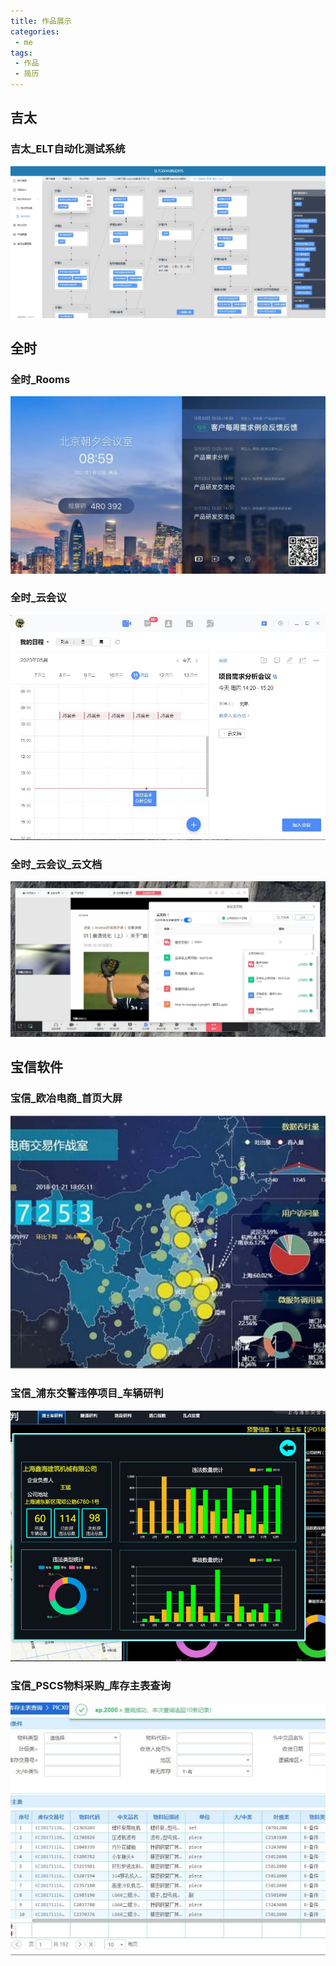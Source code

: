 ```yaml
---
title: 作品展示
categories:
 - me
tags:
 - 作品
 - 简历
---
```



## 吉太
### 吉太_ELT自动化测试系统
![An image](/img/works/吉太_ELT测试系统.png)

## 全时
### 全时_Rooms
![An image](/img/works/全时_Rooms.png)
### 全时_云会议
![An image](/img/works/全时_云会议.png)
### 全时_云会议_云文档
![An image](/img/works/全时_云会议_云文档.png)

<!--
## 科天云
### 科天云_章鱼会中PC_会中文档
![An image](/img/works/科天云_章鱼会中PC_会中文档.png)
### 科天云_章鱼会中PC_共享水印
![An image](/img/works/科天云_章鱼会中PC_共享水印.png)
### 科天云_华星会管PC_会议预约
![An image](/img/works/科天云_华星会管PC_会议预约.png)
### 科天云_华星会管H5_1
![An image](/img/works/科天云_华星会管H5_1.png)
### 科天云_华星会管H5_2
![An image](/img/works/科天云_华星会管H5_2.png)
### 科天云_华星会管H5_3
![An image](/img/works/科天云_华星会管H5_3.png)
-->

## 宝信软件
### 宝信_欧冶电商_首页大屏
![An image](/img/works/宝信_欧冶电商_首页大屏.png)
### 宝信_浦东交警违停项目_车辆研判
![An image](/img/works/宝信_浦东交警违停项目_车辆研判.png)
### 宝信_PSCS物料采购_库存主表查询
![An image](/img/works/宝信_PSCS物料采购_库存主表查询.png)
